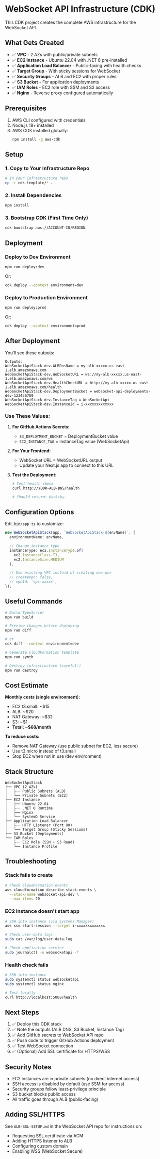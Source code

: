 # WebSocket API Infrastructure (CDK)

This CDK project creates the complete AWS infrastructure for the WebSocket API.

## What Gets Created

- ✅ **VPC** - 2 AZs with public/private subnets
- ✅ **EC2 Instance** - Ubuntu 22.04 with .NET 8 pre-installed
- ✅ **Application Load Balancer** - Public-facing with health checks
- ✅ **Target Group** - With sticky sessions for WebSocket
- ✅ **Security Groups** - ALB and EC2 with proper rules
- ✅ **S3 Bucket** - For application deployments
- ✅ **IAM Roles** - EC2 role with SSM and S3 access
- ✅ **Nginx** - Reverse proxy configured automatically

## Prerequisites

1. AWS CLI configured with credentials
2. Node.js 18+ installed
3. AWS CDK installed globally:
   ```bash
   npm install -g aws-cdk
   ```

## Setup

### 1. Copy to Your Infrastructure Repo

```bash
# In your infrastructure repo
cp -r cdk-template/* .
```

### 2. Install Dependencies

```bash
npm install
```

### 3. Bootstrap CDK (First Time Only)

```bash
cdk bootstrap aws://ACCOUNT-ID/REGION
```

## Deployment

### Deploy to Dev Environment

```bash
npm run deploy:dev
```

Or:
```bash
cdk deploy --context environment=dev
```

### Deploy to Production Environment

```bash
npm run deploy:prod
```

Or:
```bash
cdk deploy --context environment=prod
```

## After Deployment

You'll see these outputs:

```
Outputs:
WebSocketApiStack-dev.ALBDnsName = my-alb-xxxxx.us-east-1.elb.amazonaws.com
WebSocketApiStack-dev.WebSocketURL = ws://my-alb-xxxxx.us-east-1.elb.amazonaws.com/ws
WebSocketApiStack-dev.HealthCheckURL = http://my-alb-xxxxx.us-east-1.elb.amazonaws.com/health
WebSocketApiStack-dev.DeploymentBucket = websocket-api-deployments-dev-123456789
WebSocketApiStack-dev.InstanceTag = WebSocketApi
WebSocketApiStack-dev.InstanceId = i-xxxxxxxxxxxxx
```

### Use These Values:

1. **For GitHub Actions Secrets:**
   - `S3_DEPLOYMENT_BUCKET` = DeploymentBucket value
   - `EC2_INSTANCE_TAG` = InstanceTag value (WebSocketApi)

2. **For Your Frontend:**
   - WebSocket URL = WebSocketURL output
   - Update your Next.js app to connect to this URL

3. **Test the Deployment:**
   ```bash
   # Test health check
   curl http://YOUR-ALB-DNS/health

   # Should return: Healthy
   ```

## Configuration Options

Edit `bin/app.ts` to customize:

```typescript
new WebSocketApiStack(app, `WebSocketApiStack-${envName}`, {
  environmentName: envName,

  // Change instance type
  instanceType: ec2.InstanceType.of(
    ec2.InstanceClass.T3,
    ec2.InstanceSize.MEDIUM
  ),

  // Use existing VPC instead of creating new one
  // createVpc: false,
  // vpcId: 'vpc-xxxxx',
});
```

## Useful Commands

```bash
# Build TypeScript
npm run build

# Preview changes before deploying
npm run diff

# or
cdk diff --context environment=dev

# Generate CloudFormation template
npm run synth

# Destroy infrastructure (careful!)
npm run destroy
```

## Cost Estimate

**Monthly costs (single environment):**
- EC2 t3.small: ~$15
- ALB: ~$20
- NAT Gateway: ~$32
- S3: ~$1
- **Total: ~$68/month**

**To reduce costs:**
- Remove NAT Gateway (use public subnet for EC2, less secure)
- Use t3.micro instead of t3.small
- Stop EC2 when not in use (dev environment)

## Stack Structure

```
WebSocketApiStack
├── VPC (2 AZs)
│   ├── Public Subnets (ALB)
│   └── Private Subnets (EC2)
├── EC2 Instance
│   ├── Ubuntu 22.04
│   ├── .NET 8 Runtime
│   ├── Nginx
│   └── SystemD Service
├── Application Load Balancer
│   ├── HTTP Listener (Port 80)
│   └── Target Group (Sticky Sessions)
├── S3 Bucket (Deployments)
└── IAM Roles
    ├── EC2 Role (SSM + S3 Read)
    └── Instance Profile
```

## Troubleshooting

### Stack fails to create

```bash
# Check CloudFormation events
aws cloudformation describe-stack-events \
  --stack-name websocket-api-dev \
  --max-items 20
```

### EC2 instance doesn't start app

```bash
# SSH into instance (via Systems Manager)
aws ssm start-session --target i-xxxxxxxxxxxxx

# Check user-data logs
sudo cat /var/log/user-data.log

# Check application service
sudo journalctl -u websocketapi -f
```

### Health check fails

```bash
# SSH into instance
sudo systemctl status websocketapi
sudo systemctl status nginx

# Test locally
curl http://localhost:5000/health
```

## Next Steps

1. ✅ Deploy this CDK stack
2. ✅ Note the outputs (ALB DNS, S3 Bucket, Instance Tag)
3. ✅ Add GitHub secrets to WebSocket API repo
4. ✅ Push code to trigger GitHub Actions deployment
5. ✅ Test WebSocket connection
6. ✅ (Optional) Add SSL certificate for HTTPS/WSS

## Security Notes

- EC2 instances are in private subnets (no direct internet access)
- SSH access is disabled by default (use SSM for access)
- Security groups follow least-privilege principle
- S3 bucket blocks public access
- All traffic goes through ALB (public-facing)

## Adding SSL/HTTPS

See `ALB-SSL-SETUP.md` in the WebSocket API repo for instructions on:
- Requesting SSL certificate via ACM
- Adding HTTPS listener to ALB
- Configuring custom domain
- Enabling WSS (WebSocket Secure)
